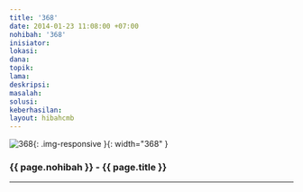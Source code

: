 ```yaml
---
title: '368'
date: 2014-01-23 11:08:00 +07:00
nohibah: '368'
inisiator:
lokasi:
dana:
topik:
lama:
deskripsi:
masalah:
solusi:
keberhasilan:
layout: hibahcmb
---
```


![368](/static/img/hibahcmb/368.png){: .img-responsive }{: width="368" }

### {{ page.nohibah }} - {{ page.title }}

---
